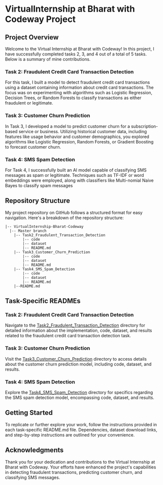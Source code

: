 # VirtualInternship at Bharat with Codeway Project

## Project Overview
Welcome to the Virtual Internship at Bharat with Codeway! In this project, I have successfully completed tasks 2, 3, and 4 out of a total of 5 tasks. Below is a summary of mine contributions.

### Task 2: Fraudulent Credit Card Transaction Detection
For this task, I built a model to detect fraudulent credit card transactions using a dataset containing information about credit card transactions. The focus was on experimenting with algorithms such as Logistic Regression, Decision Trees, or Random Forests to classify transactions as either fraudulent or legitimate.

### Task 3: Customer Churn Prediction
In Task 3, I developed a model to predict customer churn for a subscription-based service or business. Utilizing historical customer data, including features like usage behavior and customer demographics, you explored algorithms like Logistic Regression, Random Forests, or Gradient Boosting to forecast customer churn.

### Task 4: SMS Spam Detection
For Task 4, I successfully built an AI model capable of classifying SMS messages as spam or legitimate. Techniques such as TF-IDF or word embeddings were employed, along with classifiers like Multi-nomial Naive Bayes to classify spam messages

## Repository Structure
My project repository on GitHub follows a structured format for easy navigation. Here's a breakdown of the repository structure:

```
|-- VirtualInternship-Bharat-Codeway
  |-- Master branch
    |-- Task2_Fraudulent_Transaction_Detection
        |-- code
        |-- dataset
        |-- README.md
    |-- Task3_Customer_Churn_Prediction
        |-- code
        |-- dataset
        |-- README.md
    |-- Task4_SMS_Spam_Detection
        |-- code
        |-- dataset
        |-- README.md
    |--README.md
```

## Task-Specific READMEs

### Task 2: Fraudulent Credit Card Transaction Detection
Navigate to the [Task2_Fraudulent_Transaction_Detection](./Task2_Fraudulent_Transaction_Detection) directory for detailed information about the implementation, code, dataset, and results related to the fraudulent credit card transaction detection task.

### Task 3: Customer Churn Prediction
Visit the [Task3_Customer_Churn_Prediction](./Task3_Customer_Churn_Prediction) directory to access details about the customer churn prediction model, including code, dataset, and results.

### Task 4: SMS Spam Detection
Explore the [Task4_SMS_Spam_Detection](./Task4_SMS_Spam_Detection) directory for specifics regarding the SMS spam detection model, encompassing code, dataset, and results.

## Getting Started
To replicate or further explore your work, follow the instructions provided in each task-specific README.md file. Dependencies, dataset download links, and step-by-step instructions are outlined for your convenience.

## Acknowledgments
Thank you for your dedication and contributions to the Virtual Internship at Bharat with Codeway. Your efforts have enhanced the project's capabilities in detecting fraudulent transactions, predicting customer churn, and classifying SMS messages.
